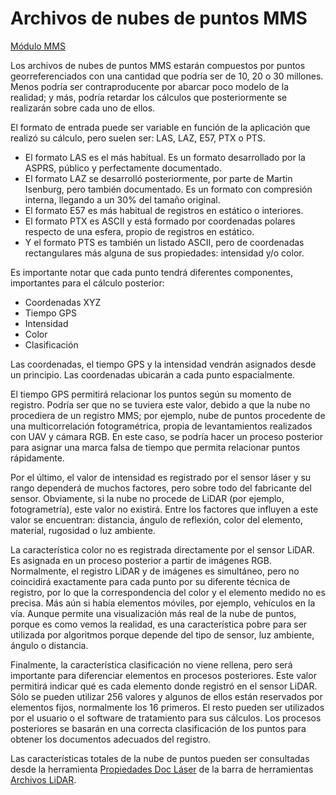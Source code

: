 # Archivos de nubes de puntos MMS

[Módulo MMS](/mdtopx/modulo-mms/)

Los archivos de nubes de puntos MMS estarán compuestos por puntos georreferenciados con una cantidad que podría ser de 10, 20 o 30 millones. Menos podría ser contraproducente por abarcar poco modelo de la realidad; y más, podría retardar los cálculos que posteriormente se realizarán sobre cada uno de ellos.

El formato de entrada puede ser variable en función de la aplicación que realizó su cálculo, pero suelen ser: LAS, LAZ, E57, PTX o PTS.

* El formato LAS es el más habitual. Es un formato desarrollado por la ASPRS, público y perfectamente documentado.
* El formato LAZ se desarrolló posteriormente, por parte de Martin Isenburg, pero también documentado. Es un formato con compresión interna, llegando a un 30% del tamaño original.
* El formato E57 es más habitual de registros en estático o interiores.
* El formato PTX es ASCII y está formado por coordenadas polares respecto de una esfera, propio de registros en estático.
* Y el formato PTS es también un listado ASCII, pero de coordenadas rectangulares más alguna de sus propiedades: intensidad y/o color.

Es importante notar que cada punto tendrá diferentes componentes, importantes para el cálculo posterior:

* Coordenadas XYZ
* Tiempo GPS
* Intensidad
* Color
* Clasificación

Las coordenadas, el tiempo GPS y la intensidad vendrán asignados desde un principio. Las coordenadas ubicarán a cada punto espacialmente.

El tiempo GPS permitirá relacionar los puntos según su momento de registro. Podría ser que no se tuviera este valor, debido a que la nube no procediera de un registro MMS; por ejemplo, nube de puntos procedente de una multicorrelación fotogramétrica, propia de levantamientos realizados con UAV y cámara RGB. En este caso, se podría hacer un proceso posterior para asignar una marca falsa de tiempo que permita relacionar puntos rápidamente.

Por el último, el valor de intensidad es registrado por el sensor láser y su rango dependerá de muchos factores, pero sobre todo del fabricante del sensor. Obviamente, si la nube no procede de LiDAR \(por ejemplo, fotogrametría\), este valor no existirá. Entre los factores que influyen a este valor se encuentran: distancia, ángulo de reflexión, color del elemento, material, rugosidad o luz ambiente.

La característica color no es registrada directamente por el sensor LiDAR. Es asignada en un proceso posterior a partir de imágenes RGB. Normalmente, el registro LiDAR y de imágenes es simultáneo, pero no coincidirá exactamente para cada punto por su diferente técnica de registro, por lo que la correspondencia del color y el elemento medido no es precisa. Más aún si había elementos móviles, por ejemplo, vehículos en la vía. Aunque permite una visualización más real de la nube de puntos, porque es como vemos la realidad, es una característica pobre para ser utilizada por algoritmos porque depende del tipo de sensor, luz ambiente, ángulo o distancia.

Finalmente, la característica clasificación no viene rellena, pero será importante para diferenciar elementos en procesos posteriores. Este valor permitirá indicar qué es cada elemento donde registró en el sensor LiDAR. Sólo se pueden utilizar 256 valores y algunos de ellos están reservados por elementos fijos, normalmente los 16 primeros. El resto pueden ser utilizados por el usuario o el software de tratamiento para sus cálculos. Los procesos posteriores se basarán en una correcta clasificación de los puntos para obtener los documentos adecuados del registro.

Las características totales de la nube de puntos pueden ser consultadas desde la herramienta [Propiedades Doc Láser](../modulo-laser/vista/propiedades-documento-laser.md) de la barra de herramientas [Archivos LiDAR](../fichas-de-herramientas/ficha-de-herramientas-archivos-lidar/).

